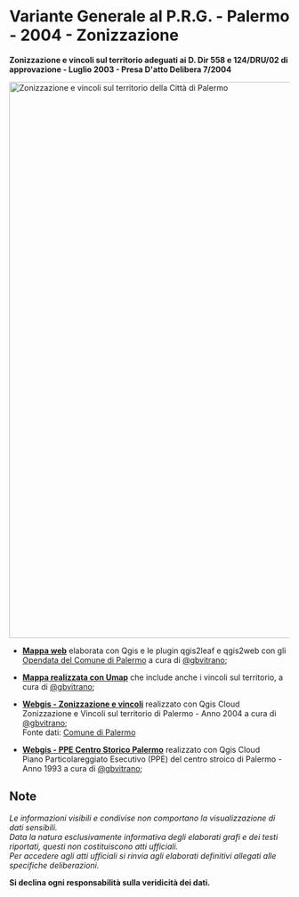 # Variante Generale al P.R.G. - Palermo - 2004 - Zonizzazione
**Zonizzazione e vincoli sul territorio adeguati ai D. Dir 558 e 124/DRU/02 di approvazione - Luglio 2003 - Presa D'atto Delibera 7/2004**

<a href="http://siciliahub.github.io/mappe/prg_pa_2004/prg_pa_2004/prg_2004.html"><img width="1000" src="http://coseerobe.gbvitrano.it/wp/wp-content/uploads/2016/11/mappe_prg.jpg" Title="Zonizzazione e vincoli sul territorio della Città di Palermo" alt="Zonizzazione e vincoli sul territorio della Città di Palermo" /></a>

- [**Mappa web**](http://siciliahub.github.io/mappe/prg_pa_2004/prg_pa_2004/prg_2004.html) elaborata con Qgis e le plugin  qgis2leaf e qgis2web con gli [Opendata del Comune di Palermo](http://www.comune.palermo.it/opendata_dld.php?id=320) a cura di [@gbvitrano](https://twitter.com/gbvitrano);

- [**Mappa realizzata con Umap**](http://u.osmfr.org/m/75883/) che include anche i vincoli sul territorio, a cura di [@gbvitrano](https://twitter.com/gbvitrano);

- [**Webgis - Zonizzazione e vincoli**](https://qgiscloud.com/gbvitrano/Prg_2004_Pa) realizzato con Qgis Cloud<br>Zonizzazione e Vincoli sul territorio di Palermo - Anno 2004 a cura di [@gbvitrano](https://twitter.com/gbvitrano);<br>Fonte dati: [Comune di Palermo](http://www.comune.palermo.it/opendata_dld.php?id=320)

- [**Webgis - PPE Centro Storico Palermo**](https://qgiscloud.com/gbvitrano/Ppe_Pa) realizzato con Qgis Cloud<br>Piano Particolareggiato Esecutivo (PPE) del centro stroico di Palermo - Anno 1993 a cura di [@gbvitrano](https://twitter.com/gbvitrano);

## Note

*Le informazioni visibili e condivise non comportano la visualizzazione di dati sensibili.<br>Data la natura esclusivamente informativa degli elaborati grafi e dei testi riportati, questi non costituiscono atti ufficiali.<br>Per accedere agli atti ufficiali si rinvia agli elaborati definitivi allegati alle specifiche deliberazioni.* 

**Si declina ogni responsabilità sulla veridicità dei dati.**
